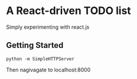 # A React-driven TODO list

Simply experimenting with react.js

## Getting Started

    python -m SimpleHTTPServer

Then nagivagate to localhost:8000